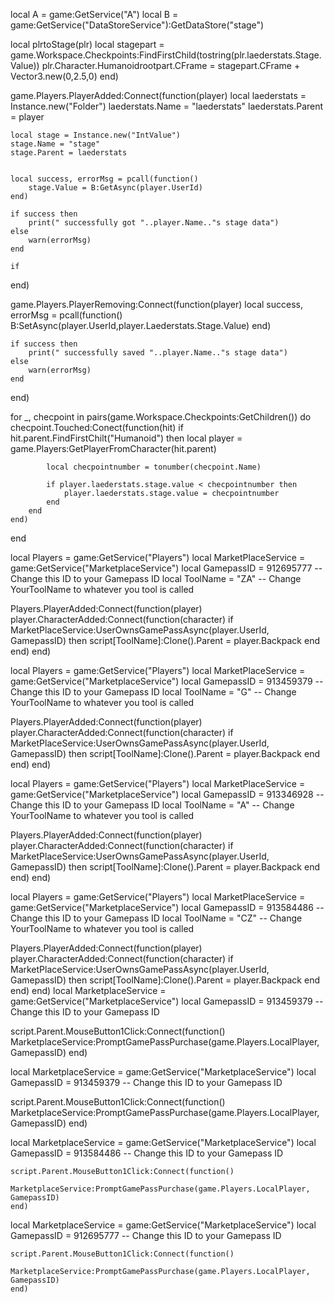 local A = game:GetService("A")
local B = game:GetService("DataStoreService"):GetDataStore("stage")

local  plrtoStage(plr)
		local stagepart = game.Workspace.Checkpoints:FindFirstChild(tostring(plr.laederstats.Stage.Value))
		plr.Character.Humanoidrootpart.CFrame = stagepart.CFrame + Vector3.new(0,2.5,0)
end)


game.Players.PlayerAdded:Connect(function(player)
	local laederstats = Instance.new("Folder")
	laederstats.Name = "laederstats"
	laederstats.Parent = player
	
	local stage = Instance.new("IntValue")
	stage.Name = "stage"
	stage.Parent = laederstats
	
	
	local success, errorMsg = pcall(function()
		stage.Value = B:GetAsync(player.UserId)
	end)
	
	if success then
		print(" successfully got "..player.Name.."s stage data")
	else
		warn(errorMsg)
	end 
	
	if
end)

game.Players.PlayerRemoving:Connect(function(player)
	local success, errorMsg = pcall(function()
		B:SetAsync(player.UserId,player.Laederstats.Stage.Value)
	end)
	
	if success then
		print(" successfully saved "..player.Name.."s stage data")
	else 
		warn(errorMsg)   	
	end
end)

for _, checpoint in pairs(game.Workspace.Checkpoints:GetChildren()) do
	checpoint.Touched:Conect(function(hit)
		if hit.parent.FindFirstChilt("Humanoid") then
			local player = game.Players:GetPlayerFromCharacter(hit.parent)
			
			local checpointnumber = tonumber(checpoint.Name)
			
			if player.laederstats.stage.value < checpointnumber then
				player.laederstats.stage.value = checpointnumber
			end
		end
	end)
end

local Players = game:GetService("Players")
local MarketPlaceService =  game:GetService("MarketplaceService")
local GamepassID = 912695777 -- Change this ID to your Gamepass ID
local ToolName = "ZA" -- Change YourToolName to whatever you tool is called

Players.PlayerAdded:Connect(function(player)
	player.CharacterAdded:Connect(function(character)
		if MarketPlaceService:UserOwnsGamePassAsync(player.UserId, GamepassID) then
			script[ToolName]:Clone().Parent = player.Backpack
		end
	end)
end) 

local Players = game:GetService("Players")
local MarketPlaceService =  game:GetService("MarketplaceService")
local GamepassID = 913459379 -- Change this ID to your Gamepass ID
local ToolName = "G" -- Change YourToolName to whatever you tool is called

Players.PlayerAdded:Connect(function(player)
	player.CharacterAdded:Connect(function(character)
		if MarketPlaceService:UserOwnsGamePassAsync(player.UserId, GamepassID) then
			script[ToolName]:Clone().Parent = player.Backpack
		end
	end)
end) 

local Players = game:GetService("Players")
local MarketPlaceService =  game:GetService("MarketplaceService")
local GamepassID = 913346928 -- Change this ID to your Gamepass ID
local ToolName = "A" -- Change YourToolName to whatever you tool is called

Players.PlayerAdded:Connect(function(player)
	player.CharacterAdded:Connect(function(character)
		if MarketPlaceService:UserOwnsGamePassAsync(player.UserId, GamepassID) then
			script[ToolName]:Clone().Parent = player.Backpack
		end
	end)
end) 

local Players = game:GetService("Players")
local MarketPlaceService =  game:GetService("MarketplaceService")
local GamepassID = 913584486 -- Change this ID to your Gamepass ID
local ToolName = "CZ" -- Change YourToolName to whatever you tool is called

Players.PlayerAdded:Connect(function(player)
	player.CharacterAdded:Connect(function(character)
		if MarketPlaceService:UserOwnsGamePassAsync(player.UserId, GamepassID) then
			script[ToolName]:Clone().Parent = player.Backpack
		end
	end)
end) 
local MarketplaceService = game:GetService("MarketplaceService")
local GamepassID = 913459379 -- Change this ID to your Gamepass ID

script.Parent.MouseButton1Click:Connect(function()
	MarketplaceService:PromptGamePassPurchase(game.Players.LocalPlayer, GamepassID)
end)

local MarketplaceService = game:GetService("MarketplaceService")
local GamepassID = 913459379 -- Change this ID to your Gamepass ID

script.Parent.MouseButton1Click:Connect(function()
	MarketplaceService:PromptGamePassPurchase(game.Players.LocalPlayer, GamepassID)
end)

local MarketplaceService = game:GetService("MarketplaceService")
local GamepassID = 913584486 -- Change this ID to your Gamepass ID

	script.Parent.MouseButton1Click:Connect(function()
		MarketplaceService:PromptGamePassPurchase(game.Players.LocalPlayer, GamepassID)
	end)

 local MarketplaceService = game:GetService("MarketplaceService")
local GamepassID = 912695777 -- Change this ID to your Gamepass ID

	script.Parent.MouseButton1Click:Connect(function()
		MarketplaceService:PromptGamePassPurchase(game.Players.LocalPlayer, GamepassID)
	end)
